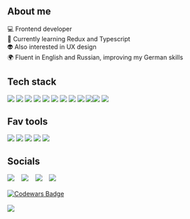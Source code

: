 ## About me
💻 Frontend developer <br>
🔭 Currently learning Redux and Typescript <br>
👽 Also interested in UX design <br>
🌍 Fluent in English and Russian, improving my German skills <br>
 
## Tech stack
<img src="https://img.shields.io/badge/HTML5-424661?style=for-the-badge&logo=HTML5&logoColor=E96227"/> <img src="https://img.shields.io/badge/CSS3-3a405a?style=for-the-badge&logo=CSS3&logoColor=2662EA"/> <img src="https://img.shields.io/badge/Sass-424661?style=for-the-badge&logo=sass&logoColor=C56394"/> <img src="https://img.shields.io/badge/Javascript-4a4e69?style=for-the-badge&logo=javascript&logoColor=F0D81D"/> <img src="https://img.shields.io/badge/React-4a4e69?style=for-the-badge&logo=react&logoColor=5FD3F3"/> <img src="https://img.shields.io/badge/MongoDB-424661?style=for-the-badge&logo=MongoDB&logoColor=7CB705"/> <img src="https://img.shields.io/badge/Git-3a405a?style=for-the-badge&logo=git&logoColor=E94D31"/> <img src="https://img.shields.io/badge/Node.js-424661?style=for-the-badge&logo=NODE.js&logoColor=7CB705"/> <img src="https://img.shields.io/badge/Express-4a4e69?style=for-the-badge&logo=Express&logoColor=black"/> <img src="https://img.shields.io/badge/TypeScript-3a405a?style=for-the-badge&logo=TypeScript&logoColor=3174C0"/><img src="https://img.shields.io/badge/Socket.io-4a4e69?style=for-the-badge&logo=Socket.io&logoColor=black"/> 
<img src="https://img.shields.io/badge/styledcomponents-424661?style=for-the-badge&logo=styledcomponents&logoColor=black"/> 

## Fav tools
<img src="https://img.shields.io/badge/Webpack-4a4e69?style=for-the-badge&logo=Webpack&logoColor=8BCFF3"/> <img src="https://img.shields.io/badge/Figma-424661?style=for-the-badge&logo=Figma&logoColor=F76E60"/> <img src="https://img.shields.io/badge/WebStorm-3a405a?style=for-the-badge&logo=WebStorm&logoColor=00C6D1"/> <img src="https://img.shields.io/badge/VSCode-424661?style=for-the-badge&logo=Visual Studio Code&logoColor=2B7BB4"/> <img src="https://img.shields.io/badge/Slack-4a4e69?style=for-the-badge&logo=Slack&logoColor=D91E57"/>


## Socials
<a href="https://t.me/julienneb" target="blank"><img src="https://img.shields.io/badge/Telegram-29A4E4?style=flat&logo=Telegram&logoColor=white"/></a>&nbsp;&nbsp;&nbsp;&nbsp;<a href="https://www.linkedin.com/in/julbrn/" target="blank"><img src="https://img.shields.io/badge/Linkedin-0963BC?style=flat&logo=Linkedin&logoColor=white"/></a>&nbsp;&nbsp;&nbsp;&nbsp;<a href="https://codepen.io/julbrn" target="blank"><img src="https://img.shields.io/badge/Codepen-4a4e69?style=flat&logo=Codepen&logoColor=202020"/></a>&nbsp;&nbsp;&nbsp;&nbsp;<a href="https://www.codewars.com/users/julbrn"><img src="https://img.shields.io/badge/Codewars-4a4e69?style=flat&logo=Codewars&logoColor=202020"/></a>
<br><br>
[![Codewars Badge](https://www.codewars.com/users/julbrn/badges/small)](https://www.codewars.com/users/julbrn)
<br><br>
![](https://komarev.com/ghpvc/?username=julbrn&color=3a405a&style=flat-square)

